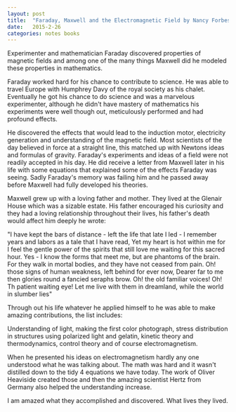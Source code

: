 ```yaml
---
layout: post
title:  "Faraday, Maxwell and the Electromagnetic Field by Nancy Forbes and Basil Mahon"
date:   2015-2-26
categories: notes books
---
```


Experimenter and mathematician Faraday discovered properties of magnetic fields and among one of the many things Maxwell did he modeled these properties in mathematics. 

Faraday worked hard for his chance to contribute to science. He was able to travel Europe with Humphrey Davy of the royal society as his chalet. Eventually he got his chance to do science and was a marvelous experimenter, although he didn't have mastery of mathematics his experiments were well though out, meticulously performed and had profound effects.

He discovered the effects that would lead to the induction motor, electricity generation and understanding of the magnetic field.  Most scientists of the day believed in force at a straight line, this matched up with Newtons ideas and formulas of gravity.  Faraday's experiments and ideas of a field were not readily accepted in his day.  He did receive a letter from Maxwell later in his life with some equations that explained some of the effects Faraday was seeing.  Sadly Faraday's memory was failing him and he passed away before Maxwell had fully developed his theories.

Maxwell grew up with a loving father and mother. They lived at the Glenair House which was a sizable estate.  His father encouraged his curiosity and they had a loving relationship throughout their lives, his father's death would affect him deeply he wrote:

"I have kept the bars of distance - left the life that late I led - I remember years and labors as a tale that I have read, Yet my heart is hot within me for I feel the gentle power of the spirits that still love me waiting for this sacred hour. Yes - I know the forms that meet me, but are phantoms of the brain.  For they walk in mortal bodies, and they have not ceased from pain. Oh! those signs of human weakness, left behind for ever now, Dearer far to me then glories round a fancied seraphs brow. Oh! the old familiar voices! Oh! Th patient waiting eye! Let me live with them in dreamland, while the world in slumber lies"

Through out his life whatever he applied himself to he was able to make amazing contributions, the list includes:

Understanding of light, making the first color photograph, stress distribution in structures using polarized light and gelatin, kinetic theory and thermodynamics, control theory and of course electromagnetism.

When he presented his ideas on electromagnetism hardly any one understood what he was talking about. The math was hard and it wasn't distilled down to the tidy 4 equations we have today.  The work of Oliver Heaviside created those and then the amazing scientist Hertz from Germany also helped the understanding increase.

I am amazed what they accomplished and discovered.  What lives they lived.
